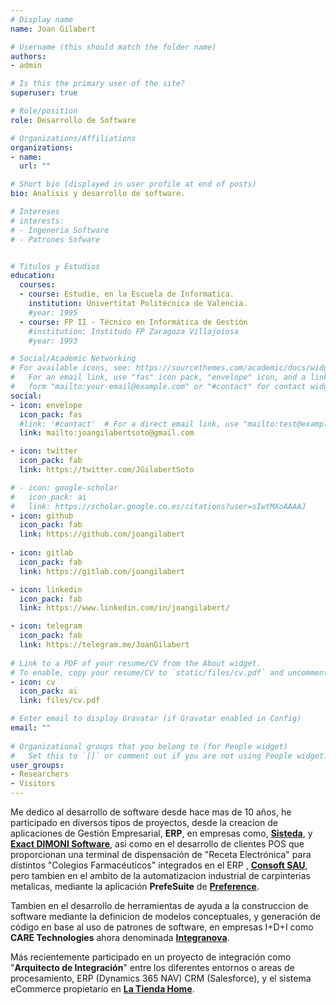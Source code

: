 ```yaml
---
# Display name
name: Joan Gilabert

# Username (this should match the folder name)
authors:
- admin

# Is this the primary user of the site?
superuser: true

# Role/position
role: Desarrollo de Software

# Organizations/Affiliations
organizations:
- name: 
  url: ""

# Short bio (displayed in user profile at end of posts)
bio: Analisis y desarrollo de software.

# Intereses 
# interests:
# - Ingeneria Software
# - Patrones Sofware


# Titulos y Estudios
education:
  courses:
  - course: Estudie, en la Escuela de Informatica.
    institution: Univertitat Politécnica de Valencia.
    #year: 1995  
  - course: FP II - Técnico en Informática de Gestión
    #institution: Institudo FP Zaragoza Villajoiosa
    #year: 1993

# Social/Academic Networking
# For available icons, see: https://sourcethemes.com/academic/docs/widgets/#icons
#   For an email link, use "fas" icon pack, "envelope" icon, and a link in the
#   form "mailto:your-email@example.com" or "#contact" for contact widget.
social:
- icon: envelope
  icon_pack: fas
  #link: '#contact'  # For a direct email link, use "mailto:test@example.org".
  link: mailto:joangilabertsoto@gmail.com

- icon: twitter
  icon_pack: fab
  link: https://twitter.com/JGilabertSoto

# - icon: google-scholar
#   icon_pack: ai
#   link: https://scholar.google.co.es/citations?user=sIwtMXoAAAAJ
- icon: github
  icon_pack: fab
  link: https://github.com/joangilabert
  
- icon: gitlab
  icon_pack: fab
  link: https://gitlab.com/joangilabert

- icon: linkedin
  icon_pack: fab
  link: https://www.linkedin.com/in/joangilabert/

- icon: telegram
  icon_pack: fab
  link: https://telegram.me/JoanGilabert
  
# Link to a PDF of your resume/CV from the About widget.
# To enable, copy your resume/CV to `static/files/cv.pdf` and uncomment the lines below.  
- icon: cv
  icon_pack: ai
  link: files/cv.pdf

# Enter email to display Gravatar (if Gravatar enabled in Config)
email: ""
  
# Organizational groups that you belong to (for People widget)
#   Set this to `[]` or comment out if you are not using People widget.  
user_groups:
- Researchers
- Visitors
---
```


Me dedico al desarrollo de software desde hace mas de 10 años, he participado en diversos tipos de proyectos, desde la creacion de aplicaciones de Gestión Empresarial, **ERP**, en empresas como, [**Sisteda**](https://www.sisteda.com/), y [**Exact DIMONI Software**](https://www.exact.com/es/software/tecnologia/erp-pyme/),  asi como en el desarrollo de clientes POS que proporcionan una terminal de dispensación de "Receta Electrónica" para distintos "Colegios Farmacéuticos" integrados en el ERP , [**Consoft SAU**](https://www2.consoft.es/), pero tambien en el ambito de la automatizacion industrial de carpinterias metalicas, mediante la aplicación **PrefeSuite** de [**Preference**](https://www.preference.es).

Tambien en el desarrollo de herramientas de ayuda a la construccion de software mediante la definicion de modelos conceptuales, y generación de código en base al uso de patrones de software, en empresas I+D+I como **CARE Technologies** ahora denominada [**Integranova**](https://www.integranova.com). 

Más recientemente participado en un proyecto de integración como "**Arquitecto de Integración**" entre los diferentes entornos o areas de procesamiento, ERP (Dynamics 365 NAV) CRM (Salesforce), y el sistema eCommerce propietario en [**La Tienda Home**](https://www.latiendahome.com/).




